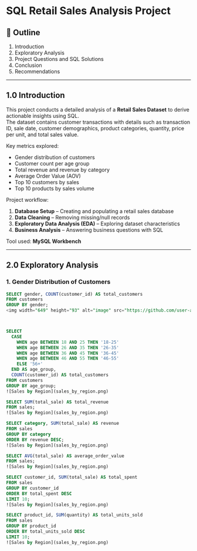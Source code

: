 # SQL Retail Sales Analysis Project  

## 📑 Outline  
1. Introduction  
2. Exploratory Analysis  
3. Project Questions and SQL Solutions  
4. Conclusion  
5. Recommendations  

---

## 1.0 Introduction  
This project conducts a detailed analysis of a **Retail Sales Dataset** to derive actionable insights using SQL.  
The dataset contains customer transactions with details such as transaction ID, sale date, customer demographics, product categories, quantity, price per unit, and total sales value.  

Key metrics explored:  
- Gender distribution of customers  
- Customer count per age group  
- Total revenue and revenue by category  
- Average Order Value (AOV)  
- Top 10 customers by sales  
- Top 10 products by sales volume  

Project workflow:  
1. **Database Setup** – Creating and populating a retail sales database  
2. **Data Cleaning** – Removing missing/null records  
3. **Exploratory Data Analysis (EDA)** – Exploring dataset characteristics  
4. **Business Analysis** – Answering business questions with SQL  

Tool used: **MySQL Workbench**  

---

## 2.0 Exploratory Analysis  

### 1. Gender Distribution of Customers  
```sql
SELECT gender, COUNT(customer_id) AS total_customers
FROM customers
GROUP BY gender; 
<img width="649" height="93" alt="image" src="https://github.com/user-attachments/assets/4ec4e1fe-152f-4782-ab66-b4073511e0a6" />



SELECT 
  CASE 
    WHEN age BETWEEN 18 AND 25 THEN '18-25'
    WHEN age BETWEEN 26 AND 35 THEN '26-35'
    WHEN age BETWEEN 36 AND 45 THEN '36-45'
    WHEN age BETWEEN 46 AND 55 THEN '46-55'
    ELSE '56+'
  END AS age_group,
  COUNT(customer_id) AS total_customers
FROM customers
GROUP BY age_group;
![Sales by Region](sales_by_region.png)

SELECT SUM(total_sale) AS total_revenue
FROM sales;
![Sales by Region](sales_by_region.png)

SELECT category, SUM(total_sale) AS revenue
FROM sales
GROUP BY category
ORDER BY revenue DESC;
![Sales by Region](sales_by_region.png)

SELECT AVG(total_sale) AS average_order_value
FROM sales;
![Sales by Region](sales_by_region.png)

SELECT customer_id, SUM(total_sale) AS total_spent
FROM sales
GROUP BY customer_id
ORDER BY total_spent DESC
LIMIT 10;
![Sales by Region](sales_by_region.png)

SELECT product_id, SUM(quantity) AS total_units_sold
FROM sales
GROUP BY product_id
ORDER BY total_units_sold DESC
LIMIT 10;
![Sales by Region](sales_by_region.png)
